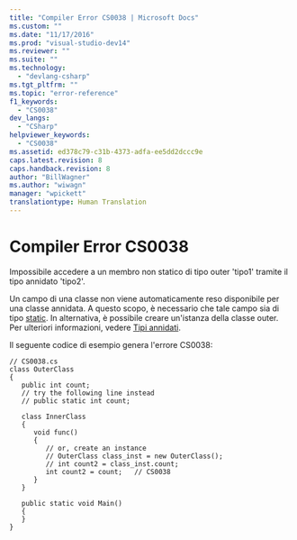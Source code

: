 ```yaml
---
title: "Compiler Error CS0038 | Microsoft Docs"
ms.custom: ""
ms.date: "11/17/2016"
ms.prod: "visual-studio-dev14"
ms.reviewer: ""
ms.suite: ""
ms.technology: 
  - "devlang-csharp"
ms.tgt_pltfrm: ""
ms.topic: "error-reference"
f1_keywords: 
  - "CS0038"
dev_langs: 
  - "CSharp"
helpviewer_keywords: 
  - "CS0038"
ms.assetid: ed378c79-c31b-4373-adfa-ee5dd2dccc9e
caps.latest.revision: 8
caps.handback.revision: 8
author: "BillWagner"
ms.author: "wiwagn"
manager: "wpickett"
translationtype: Human Translation
---
```

# Compiler Error CS0038
Impossibile accedere a un membro non statico di tipo outer 'tipo1' tramite il tipo annidato 'tipo2'.  
  
 Un campo di una classe non viene automaticamente reso disponibile per una classe annidata.  A questo scopo, è necessario che tale campo sia di tipo [static](../../../csharp/language-reference/keywords/static.md).  In alternativa, è possibile creare un'istanza della classe outer.  Per ulteriori informazioni, vedere [Tipi annidati](../../../csharp/programming-guide/classes-and-structs/nested-types.md).  
  
 Il seguente codice di esempio genera l'errore CS0038:  
  
```  
// CS0038.cs  
class OuterClass  
{  
   public int count;  
   // try the following line instead  
   // public static int count;  
  
   class InnerClass  
   {  
      void func()  
      {  
         // or, create an instance  
         // OuterClass class_inst = new OuterClass();  
         // int count2 = class_inst.count;  
         int count2 = count;   // CS0038  
      }  
   }  
  
   public static void Main()  
   {  
   }  
}  
```